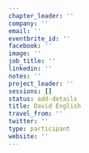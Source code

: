 ```yaml
---
chapter_leader: ''
company: ''
email: ''
eventbrite_id: ''
facebook: ''
image: ''
job_title: ''
linkedin: ''
notes: ''
project_leader: ''
sessions: []
status: add-details
title: David English
travel_from: ''
twitter: ''
type: participant
website: ''
---
```


<!-- put more details about participant here -->
